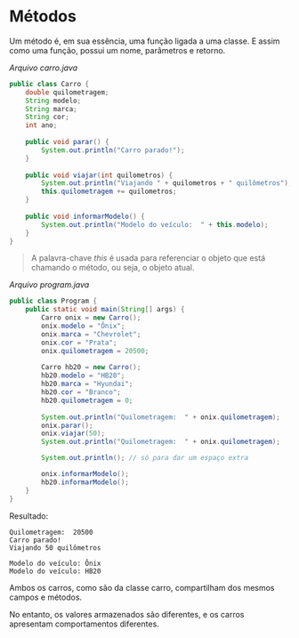 # Métodos

Um método é, em sua essência, uma função ligada a uma classe.
E assim como uma função, possui um nome, parâmetros e retorno.

*Arquivo carro.java*
```java
public class Carro {
	double quilometragem;
	String modelo;
	String marca;
	String cor;
	int ano;
	
	public void parar() {
		System.out.println("Carro parado!");
	}
	
	public void viajar(int quilometros) {
		System.out.println("Viajando " + quilometros + " quilômetros");
		this.quilometragem += quilometros;
	}
	
	public void informarModelo() {
		System.out.println("Modelo do veículo:  " + this.modelo);
	}
}
```

> A palavra-chave *this* é usada para referenciar o objeto que está chamando o método, ou seja, o objeto atual.

*Arquivo program.java*
```java
public class Program {
	public static void main(String[] args) {
		Carro onix = new Carro();
		onix.modelo = "Ônix";
		onix.marca = "Chevrolet";
		onix.cor = "Prata";
		onix.quilometragem = 20500;
		
		Carro hb20 = new Carro();
		hb20.modelo = "HB20";
		hb20.marca = "Hyundai";
		hb20.cor = "Branco";
		hb20.quilometragem = 0;
		
		System.out.println("Quilometragem:  " + onix.quilometragem);
		onix.parar();
		onix.viajar(50);
		System.out.println("Quilometragem:  " + onix.quilometragem);

		System.out.println(); // só para dar um espaço extra

		onix.informarModelo();
		hb20.informarModelo();		
	}
}
```

Resultado:
```
Quilometragem:  20500
Carro parado!
Viajando 50 quilômetros

Modelo do veículo: Ônix
Modelo do veículo: HB20
```

Ambos os carros, como são da classe carro, compartilham dos mesmos campos e métodos. 

No entanto, os valores armazenados são diferentes, e os carros apresentam comportamentos diferentes.
